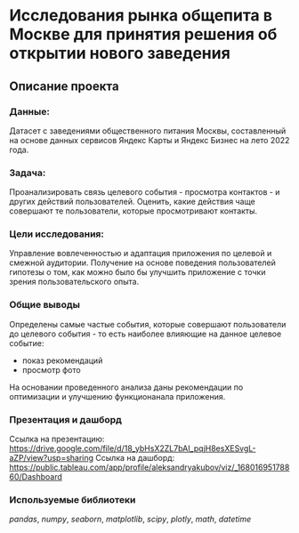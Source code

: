 # Исследования рынка общепита в Москве для принятия решения об открытии нового заведения

## Описание проекта   

### Данные:

Датасет с заведениями общественного питания Москвы, составленный на основе данных сервисов Яндекс Карты и Яндекс Бизнес на лето 2022 года. 

### Задача:

Проанализировать связь целевого события - просмотра контактов - и других действий пользователей. Оценить, какие действия чаще совершают те пользователи, которые просмотривают контакты. 

### Цели исследования:

Управление вовлеченностью и адаптация приложения по целевой и смежной аудитории.
Получение на основе поведения пользователей гипотезы о том, как можно было бы улучшить приложение с точки зрения пользовательского опыта.

### Общие выводы

Определены самые частые события, которые совершают пользователи до целевого события - то есть наиболее влияющие на данное целевое событие:

  - показ рекомендаций
  - просмотр фото

На основании проведенного анализа даны рекомендации по оптимизации и улучшению функционанала приложения.

### Презентация и дашборд

Ссылка на презентацию: https://drive.google.com/file/d/18_ybHsX2ZL7bAI_pqjH8esXESvgL-aZP/view?usp=sharing
Ссылка на дашборд: https://public.tableau.com/app/profile/aleksandryakubov/viz/_16801695178860/Dashboard

### Используемые библиотеки
*pandas*, *numpy*, *seaborn*, *matplotlib*, *scipy*, *plotly*, *math*, *datetime*
